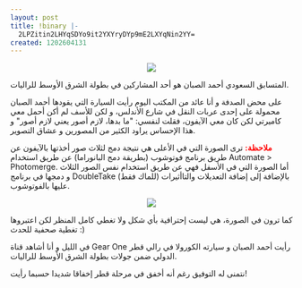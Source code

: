 ```yaml
---
layout: post
title: !binary |-
  2LPZitin2LHYqSDYo9it2YXYryDYp9mE2LXYqNin2YY=
created: 1202604131
---
```

<p align="center"><img src="http://yousef.raffah.com/system/files/images/ASabban-PSCS3.jpg" />
</p>
&#1575;&#1604;&#1605;&#1578;&#1587;&#1575;&#1576;&#1602; &#1575;&#1604;&#1587;&#1593;&#1608;&#1583;&#1610; &#1571;&#1581;&#1605;&#1583; &#1575;&#1604;&#1589;&#1576;&#1575;&#1606; &#1607;&#1608; &#1571;&#1581;&#1583; &#1575;&#1604;&#1605;&#1588;&#1575;&#1585;&#1603;&#1610;&#1606; &#1601;&#1610; &#1576;&#1591;&#1608;&#1604;&#1577; &#1575;&#1604;&#1588;&#1585;&#1602; &#1575;&#1604;&#1571;&#1608;&#1587;&#1591; &#1604;&#1604;&#1585;&#1575;&#1604;&#1610;&#1575;&#1578;.

&#1593;&#1604;&#1609; &#1605;&#1581;&#1590; &#1575;&#1604;&#1589;&#1583;&#1601;&#1577; &#1608; &#1571;&#1606;&#1575; &#1593;&#1575;&#1574;&#1583; &#1605;&#1606; &#1575;&#1604;&#1605;&#1603;&#1578;&#1576; &#1575;&#1604;&#1610;&#1608;&#1605; &#1585;&#1571;&#1610;&#1578; &#1575;&#1604;&#1587;&#1610;&#1575;&#1585;&#1577; &#1575;&#1604;&#1578;&#1610; &#1610;&#1602;&#1608;&#1583;&#1607;&#1575; &#1571;&#1581;&#1605;&#1583; &#1575;&#1604;&#1589;&#1576;&#1575;&#1606; &#1605;&#1581;&#1605;&#1608;&#1604;&#1577; &#1593;&#1604;&#1609; &#1573;&#1581;&#1583;&#1609; &#1593;&#1585;&#1576;&#1575;&#1578; &#1575;&#1604;&#1606;&#1602;&#1604; &#1601;&#1610; &#1588;&#1575;&#1585;&#1593; &#1575;&#1604;&#1571;&#1606;&#1583;&#1604;&#1587;&#1548; &#1608; &#1604;&#1603;&#1606; &#1604;&#1604;&#1571;&#1587;&#1601; &#1604;&#1605; &#1571;&#1603;&#1606; &#1571;&#1581;&#1605;&#1604; &#1605;&#1593;&#1610; &#1603;&#1575;&#1605;&#1610;&#1585;&#1578;&#1610; &#1604;&#1603;&#1606; &#1603;&#1575;&#1606; &#1605;&#1593;&#1610; &#1575;&#1604;&#1570;&#1610;&#1601;&#1608;&#1606;&#1548; &#1601;&#1602;&#1604;&#1578; &#1604;&#1606;&#1601;&#1587;&#1610;: "&#1605;&#1575; &#1576;&#1583;&#1607;&#1575;&#1548; &#1604;&#1575;&#1586;&#1605; &#1571;&#1589;&#1608;&#1585; &#1610;&#1593;&#1606;&#1610; &#1604;&#1575;&#1586;&#1605; &#1571;&#1589;&#1608;&#1585;" &#1608; &#1607;&#1584;&#1575; &#1575;&#1604;&#1573;&#1581;&#1587;&#1575;&#1587; &#1610;&#1585;&#1575;&#1608;&#1583; &#1575;&#1604;&#1603;&#1579;&#1610;&#1585; &#1605;&#1606; &#1575;&#1604;&#1605;&#1589;&#1608;&#1585;&#1610;&#1606; &#1608; &#1593;&#1588;&#1575;&#1602; &#1575;&#1604;&#1578;&#1589;&#1608;&#1610;&#1585;.

<font color="red"><strong>ملاحظة:</strong></font> ترى الصورة التي في الأعلى هي نتيجة دمج لثلاث صور أخذتها بالآيفون عن طريق برنامج فوتوشوب (بطريقة دمج البانوراما) عن طريق استخدام Automate > Photomerge. أما الصورة التي في الأسفل فهي عن طريق استخدام نفس الصور الثلاث و دمجها في برنامج DoubleTake (للماك فقط) بالإضافة إلى إضافة التعديلات والتاأثيرات عليها بالفوتوشوب.

<p align="center">
<img src="http://yousef.raffah.com/system/files/images/ASabban.jpg" />
</p>
كما ترون في الصورة، هي ليست إحترافية بأي شكل ولا تغطي كامل المنظر لكن اعتبروها تغطية صحفية للحدث :)

في الليل و أنا أشاهد قناة Gear One رأيت أحمد الصبان و سيارته الكورولا في رالي قطر الدولي ضمن جولات بطولة الشرق الأوسط للراليات.

نتمنى له التوفيق رغم أنه أخفق في مرحلة قطر إخفاقا شديدا حسبما رأيت!<!--break-->
